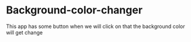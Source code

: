 # Background-color-changer
This app has some button when we will click on that the background color will get change
